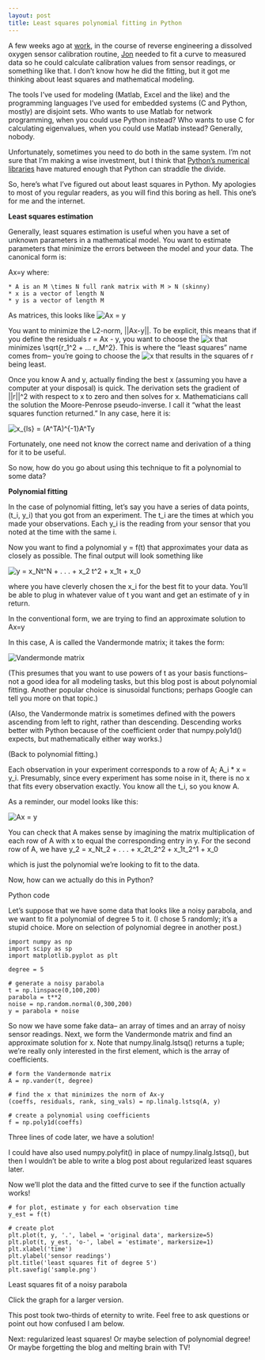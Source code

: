 ```yaml
---
layout: post
title: Least squares polynomial fitting in Python
---
```

A few weeks ago at [work][1], in the course of reverse engineering a dissolved oxygen sensor calibration routine, [Jon][2] needed to fit a curve to measured data so he could calculate calibration values from sensor readings, or something like that. I don’t know how he did the fitting, but it got me thinking about least squares and mathematical modeling.

The tools I’ve used for modeling (Matlab, Excel and the like) and the programming languages I’ve used for embedded systems (C and Python, mostly) are disjoint sets. Who wants to use Matlab for network programming, when you could use Python instead? Who wants to use C for calculating eigenvalues, when you could use Matlab instead? Generally, nobody.

Unfortunately, sometimes you need to do both in the same system. I’m not sure that I’m making a wise investment, but I think that [Python’s numerical libraries][3] have matured enough that Python can straddle the divide.

So, here’s what I’ve figured out about least squares in Python. My apologies to most of you regular readers, as you will find this boring as hell. This one’s for me and the internet.

**Least squares estimation**

Generally, least squares estimation is useful when you have a set of unknown parameters in a mathematical model. You want to estimate parameters that minimize the errors between the model and your data. The canonical form is:

Ax=y
where:

    * A is an M \times N full rank matrix with M > N (skinny)
    * x is a vector of length N
    * y is a vector of length M

As matrices, this looks like
![Ax = y](http://pingswept.org/images/equations/ax_equals_y.png)

You want to minimize the L2-norm, ||Ax-y||. To be explicit, this means that if you define the residuals r = Ax - y, you want to choose the ![x](http://pingswept.org/images/equations/x.png) that minimizes \sqrt{r_1^2 + ... r_M^2}. This is where the “least squares” name comes from– you’re going to choose the ![x](http://pingswept.org/images/equations/x.png) that results in the squares of r being least.

Once you know A and y, actually finding the best x (assuming you have a computer at your disposal) is quick. The derivation sets the gradient of ||r||^2 with respect to x to zero and then solves for x. Mathematicians call the solution the Moore-Penrose pseudo-inverse. I call it “what the least squares function returned.” In any case, here it is:

![x_{ls} = (A^TA)^{-1}A^Ty](http://pingswept.org/images/equations/moore_penrose_pseudo_inverse.png)

Fortunately, one need not know the correct name and derivation of a thing for it to be useful.

So now, how do you go about using this technique to fit a polynomial to some data?

**Polynomial fitting**

In the case of polynomial fitting, let’s say you have a series of data points, (t_i, y_i) that you got from an experiment. The t_i are the times at which you made your observations. Each y_i is the reading from your sensor that you noted at the time with the same i.

Now you want to find a polynomial y = f(t) that approximates your data as closely as possible. The final output will look something like

![y = x_Nt^N + . . . + x_2 t^2 + x_1t + x_0](http://pingswept.org/images/equations/polynomial_in_x.png)

where you have cleverly chosen the x_i for the best fit to your data. You’ll be able to plug in whatever value of t you want and get an estimate of y in return.

In the conventional form, we are trying to find an approximate solution to
Ax=y

In this case, A is called the Vandermonde matrix; it takes the form:

![Vandermonde matrix](http://pingswept.org/images/equations/vandermonde_matrix.png)

(This presumes that you want to use powers of t as your basis functions– not a good idea for all modeling tasks, but this blog post is about polynomial fitting. Another popular choice is sinusoidal functions; perhaps Google can tell you more on that topic.)

(Also, the Vandermonde matrix is sometimes defined with the powers ascending from left to right, rather than descending. Descending works better with Python because of the coefficient order that numpy.poly1d() expects, but mathematically either way works.)

(Back to polynomial fitting.)

Each observation in your experiment corresponds to a row of A; A_i * x = y_i. Presumably, since every experiment has some noise in it, there is no x that fits every observation exactly. You know all the t_i, so you know A.

As a reminder, our model looks like this:

![Ax = y](http;//pingswept.org/images/equations/ax_equals_y.png)

You can check that A makes sense by imagining the matrix multiplication of each row of A with x to equal the corresponding entry in y. For the second row of A, we have
y_2 = x_Nt_2 + . . . + x_2t_2^2 + x_1t_2^1 + x_0

which is just the polynomial we’re looking to fit to the data.

Now, how can we actually do this in Python?

Python code

Let’s suppose that we have some data that looks like a noisy parabola, and we want to fit a polynomial of degree 5 to it. (I chose 5 randomly; it’s a stupid choice. More on selection of polynomial degree in another post.)

	import numpy as np
	import scipy as sp
	import matplotlib.pyplot as plt
	 
	degree = 5
	 
	# generate a noisy parabola
	t = np.linspace(0,100,200)
	parabola = t**2
	noise = np.random.normal(0,300,200)
	y = parabola + noise

So now we have some fake data– an array of times and an array of noisy sensor readings. Next, we form the Vandermonde matrix and find an approximate solution for x. Note that numpy.linalg.lstsq() returns a tuple; we’re really only interested in the first element, which is the array of coefficients.

	# form the Vandermonde matrix
	A = np.vander(t, degree)
	 
	# find the x that minimizes the norm of Ax-y
	(coeffs, residuals, rank, sing_vals) = np.linalg.lstsq(A, y)
	 
	# create a polynomial using coefficients
	f = np.poly1d(coeffs)

Three lines of code later, we have a solution!

I could have also used numpy.polyfit() in place of numpy.linalg.lstsq(), but then I wouldn’t be able to write a blog post about regularized least squares later.

Now we’ll plot the data and the fitted curve to see if the function actually works!

	# for plot, estimate y for each observation time
	y_est = f(t)
	 
	# create plot
	plt.plot(t, y, '.', label = 'original data', markersize=5)
	plt.plot(t, y_est, 'o-', label = 'estimate', markersize=1)
	plt.xlabel('time')
	plt.ylabel('sensor readings')
	plt.title('least squares fit of degree 5')
	plt.savefig('sample.png')

Least squares fit of a noisy parabola

Click the graph for a larger version.

This post took two-thirds of eternity to write. Feel free to ask questions or point out how confused I am below.

Next: regularized least squares! Or maybe selection of polynomial degree! Or maybe forgetting the blog and melting brain with TV!

[1]: http://www.greenmountainengineering.com/
[2]: http://eatthepath.com
[3]: http://scipy.org/
